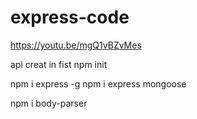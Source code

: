 # express-code
https://youtu.be/mgQ1vBZvMes

api creat in fist
npm init

npm i express  -g
npm i express mongoose

npm i body-parser
